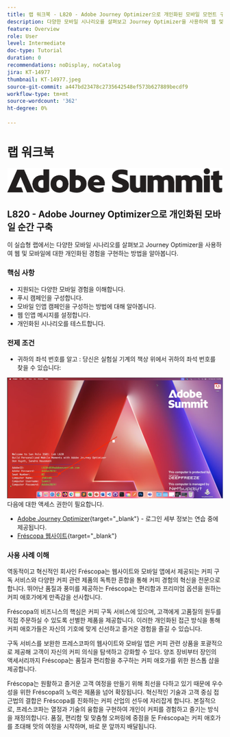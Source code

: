 ```yaml
---
title: 랩 워크북 - L820 - Adobe Journey Optimizer으로 개인화된 모바일 모먼트 구축
description: 다양한 모바일 시나리오를 살펴보고 Journey Optimizer을 사용하여 웹 및 모바일에 대한 개인화된 경험을 구현하는 방법을 알아봅니다.
feature: Overview
role: User
level: Intermediate
doc-type: Tutorial
duration: 0
recommendations: noDisplay, noCatalog
jira: KT-14977
thumbnail: KT-14977.jpeg
source-git-commit: a447bd23478c2735642548ef573b627889becdf9
workflow-type: tm+mt
source-wordcount: '362'
ht-degree: 0%

---
```



# 랩 워크북

![Adobe Summit - 대체 텍스트](/help/summit/l820-lab-workbook/assets/adobe-summit.png "Adobe Summit")


## L820 - Adobe Journey Optimizer으로 개인화된 모바일 순간 구축

이 실습형 랩에서는 다양한 모바일 시나리오를 살펴보고 Journey Optimizer을 사용하여 웹 및 모바일에 대한 개인화된 경험을 구현하는 방법을 알아봅니다.

### 핵심 사항

* 지원되는 다양한 모바일 경험을 이해합니다.
* 푸시 캠페인을 구성합니다.
* 모바일 인앱 캠페인을 구성하는 방법에 대해 알아봅니다.
* 웹 인앱 메시지를 설정합니다.
* 개인화된 시나리오를 테스트합니다.

### 전제 조건

* 귀하의 좌석 번호를 알고 : 당신은 실험실 기계의 책상 위에서 귀하의 좌석 번호를 찾을 수 있습니다:

![시트 번호](/help/summit/l820-lab-workbook/assets/locate-seat-number.png)
다음에 대한 액세스 권한이 필요합니다.

* [Adobe Journey Optimizer](https://experience.adobe.com/#/@techmarketingdemos/sname:summit-ajo-lab/journey-optimizer/home){target="_blank"}  - 로그인 세부 정보는 연습 중에 제공됩니다.
* [Fréscopa 웹사이트](https://dsn.adobe.com/p/adobe-summit-2024?token=eyJhbGciOiJIUzI1NiIsInR5cCI6IkpXVCJ9.eyJpZCI6ImFub255bW91cyIsImVtYWlsIjoiYW5vbnltb3VzQGFkb2JlLmNvbSIsImlzc3VlciI6InNoYXJlZC1saW5rIiwiYXJnb24iOnsiYWNjZXNzIjoicmVhZC1wcm9qZWN0IiwicHJvamVjdElkIjoiYWRvYmUtc3VtbWl0LTIwMjQifSwiaWF0IjoxNzEwNTI0MTIwLCJleHAiOjE3MTIzMzg1MjB9.q2uGVst6HjJw8SCWl-3pViNzepkdGnNCvGqZnbbkTsY){target="_blank"}


### 사용 사례 이해

역동적이고 혁신적인 회사인 Fréscopa는 웹사이트와 모바일 앱에서 제공되는 커피 구독 서비스와 다양한 커피 관련 제품의 독특한 혼합을 통해 커피 경험의 혁신을 전문으로 합니다. 뛰어난 품질과 풍미를 제공하는 Fréscopa는 편리함과 프리미엄 옵션을 원하는 커피 애호가에게 만족감을 선사합니다.

Fréscopa의 비즈니스의 핵심은 커피 구독 서비스에 있으며, 고객에게 고품질의 원두를 직접 주문하실 수 있도록 선별한 제품을 제공합니다. 이러한 개인화된 접근 방식을 통해 커피 애호가들은 자신의 기호에 맞게 신선하고 즐거운 경험을 즐길 수 있습니다.

구독 서비스를 보완한 프레스코파의 웹사이트와 모바일 앱은 커피 관련 상품을 포괄적으로 제공해 고객이 자신의 커피 의식을 탐색하고 강화할 수 있다. 양조 장비부터 장인의 액세서리까지 Fréscopa는 품질과 편리함을 추구하는 커피 애호가를 위한 원스톱 샵을 제공합니다.

Fréscopa는 원활하고 즐거운 고객 여정을 만들기 위해 최선을 다하고 있기 때문에 우수성을 위한 Fréscopa의 노력은 제품을 넘어 확장됩니다. 혁신적인 기술과 고객 중심 접근법의 결합은 Fréscopa를 진화하는 커피 산업의 선두에 자리잡게 합니다. 본질적으로, 프레스코파는 열정과 기술의 융합을 구현하여 개인이 커피를 경험하고 즐기는 방식을 재정의합니다. 품질, 편리함 및 맞춤형 오퍼링에 중점을 둔 Fréscopa는 커피 애호가를 초대해 맛의 여정을 시작하며, 바로 문 앞까지 배달됩니다.



